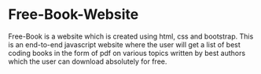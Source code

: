 # Free-Book-Website

Free-Book is a website which is created using html, css and bootstrap. This is an end-to-end javascript website where the user will get a list of best coding books in 
the form of pdf on various topics written by best authors which the user can download absolutely for free.
